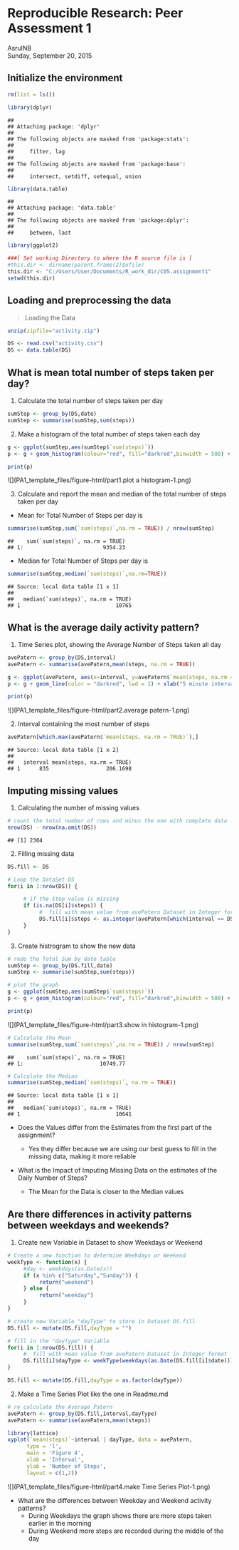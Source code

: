 # Reproducible Research: Peer Assessment 1
AsrulNB  
Sunday, September 20, 2015  

## Initialize the environment

```r
rm(list = ls())

library(dplyr)
```

```
## 
## Attaching package: 'dplyr'
## 
## The following objects are masked from 'package:stats':
## 
##     filter, lag
## 
## The following objects are masked from 'package:base':
## 
##     intersect, setdiff, setequal, union
```

```r
library(data.table)
```

```
## 
## Attaching package: 'data.table'
## 
## The following objects are masked from 'package:dplyr':
## 
##     between, last
```

```r
library(ggplot2)

###[ Set working Directory to where the R source file is ]
#this.dir <- dirname(parent.frame(2)$ofile)
this.dir <- "C:/Users/User/Documents/R_work_dir/C05.assignment1"
setwd(this.dir)
```

## Loading and preprocessing the data
> Loading the Data


```r
unzip(zipfile="activity.zip")

DS <- read.csv("activity.csv")
DS <- data.table(DS)
```

## What is mean total number of steps taken per day?

1. Calculate the total number of steps taken per day

```r
sumStep <- group_by(DS,date)
sumStep <- summarise(sumStep,sum(steps))
```

2. Make a histogram of the total number of steps taken each day

```r
g <- ggplot(sumStep,aes(sumStep$`sum(steps)`))
p <- g + geom_histogram(colour="red", fill="darkred",binwidth = 500) + labs(y = "Number of Steps") + labs(x = "total steps taken each day") + labs(title = expression("Figure 1"))

print(p)
```

![](PA1_template_files/figure-html/part1.plot a histogram-1.png) 

3. Calculate and report the mean and median of the total number of steps taken per day
- Mean for Total Number of Steps per day is

```r
summarise(sumStep,sum(`sum(steps)`,na.rm = TRUE)) / nrow(sumStep)
```

```
##    sum(`sum(steps)`, na.rm = TRUE)
## 1:                         9354.23
```

- Median for Total Number of Steps per day is

```r
summarise(sumStep,median(`sum(steps)`,na.rm=TRUE))
```

```
## Source: local data table [1 x 1]
## 
##   median(`sum(steps)`, na.rm = TRUE)
## 1                              10765
```


## What is the average daily activity pattern?

1. Time Series plot, showing the Average Number of Steps taken all day


```r
avePatern <- group_by(DS,interval)
avePatern <- summarise(avePatern,mean(steps, na.rm = TRUE))

g <- ggplot(avePatern, aes(x=interval, y=avePatern$`mean(steps, na.rm = TRUE)`))
p <- g + geom_line(color = "darkred", lwd = 1) + xlab("5 minute interval") + ylab("average number of steps taken") + labs(title = expression("Figure 2"))

print(p)
```

![](PA1_template_files/figure-html/part2.average patern-1.png) 

2. Interval containing the most number of steps


```r
avePatern[which.max(avePatern$`mean(steps, na.rm = TRUE)`),]
```

```
## Source: local data table [1 x 2]
## 
##   interval mean(steps, na.rm = TRUE)
## 1      835                  206.1698
```

## Imputing missing values

1. Calculating the number of missing values

```r
# count the total number of rows and minus the one with complete data
nrow(DS) - nrow(na.omit(DS))
```

```
## [1] 2304
```

2. Filling missing data

```r
DS.fill <- DS

# Loop the DataSet DS
for(i in 1:nrow(DS)) {

     # if the Step value is missing
     if (is.na(DS[i]$steps)) {
          #  fill with mean value from avePatern Dataset in Integer format
          DS.fill[i]$steps <- as.integer(avePatern[which(interval == DS.fill[i]$interval ),]$`mean(steps, na.rm = TRUE)`)
     }
}
```

3. Create histrogram to show the new data


```r
# redo the Total Sum by date table
sumStep <- group_by(DS.fill,date)
sumStep <- summarise(sumStep,sum(steps))

# plot the graph
g <- ggplot(sumStep,aes(sumStep$`sum(steps)`))
p <- g + geom_histogram(colour="red", fill="darkred",binwidth = 500) + labs(y = "Number of Steps") + labs(x = "total steps taken each day") + labs(title = expression("Figure 3"))

print(p)
```

![](PA1_template_files/figure-html/part3.show in histogram-1.png) 

```r
# Calculate the Mean
summarise(sumStep,sum(`sum(steps)`,na.rm = TRUE)) / nrow(sumStep)
```

```
##    sum(`sum(steps)`, na.rm = TRUE)
## 1:                        10749.77
```

```r
# Calculate the Median
summarise(sumStep,median(`sum(steps)`, na.rm = TRUE))
```

```
## Source: local data table [1 x 1]
## 
##   median(`sum(steps)`, na.rm = TRUE)
## 1                              10641
```

- Does the Values differ from the Estimates from the first part of the assignment?
     - Yes they differ because we are using our best guess to fill in the missing data, making it more reliable

- What is the Impact of Imputing Missing Data on the estimates of the Daily Number of Steps?
     - The Mean for the Data is closer to the Median values

## Are there differences in activity patterns between weekdays and weekends?

1. Create new Variable in Dataset to show Weekdays or Weekend


```r
# Create a new function to determine Weekdays or Weekend
weekType <- function(x) {
     #day <- weekdays(as.Date(x))
     if (x %in% c("Saturday","Sunday")) {
          return("weekend")
     } else {
          return("weekday")
     }
}

# create new Variable "dayType" to store in Dataset DS.fill
DS.fill <- mutate(DS.fill,dayType = "")

# fill in the "dayType" Variable
for(i in 1:nrow(DS.fill)) {
     #  fill with mean value from avePatern Dataset in Integer format
     DS.fill[i]$dayType <- weekType(weekdays(as.Date(DS.fill[i]$date)))
}

DS.fill <- mutate(DS.fill,dayType = as.factor(dayType))
```

2. Make a Time Series Plot like the one in Readme.md


```r
# re calculate the Average Patern
avePatern <- group_by(DS.fill,interval,dayType)
avePatern <- summarise(avePatern,mean(steps))

library(lattice)
xyplot(`mean(steps)`~interval | dayType, data = avePatern,
      type = 'l',
      main = 'Figure 4',
      xlab = 'Interval',
      ylab = 'Number of Steps',
      layout = c(1,2))
```

![](PA1_template_files/figure-html/part4.make Time Series Plot-1.png) 

- What are the differences between Weekday and Weekend activity patterns?
     - During Weekdays the graph shows there are more steps taken earlier in the morning
     - During Weekend more steps are recorded during the middle of the day
